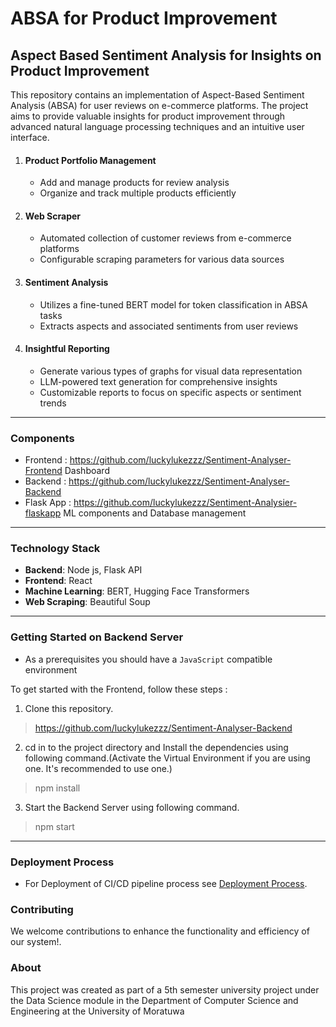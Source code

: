 # ABSA for Product Improvement

## Aspect Based Sentiment Analysis for Insights on Product Improvement

This repository contains an implementation of Aspect-Based Sentiment Analysis (ABSA) for user reviews on e-commerce platforms.
The project aims to provide valuable insights for product improvement through advanced natural language processing techniques and
an intuitive user interface.

1. #### Product Portfolio Management
    - Add and manage products for review analysis
    - Organize and track multiple products efficiently
2. #### Web Scraper
    - Automated collection of customer reviews from e-commerce platforms
    - Configurable scraping parameters for various data sources
3. #### Sentiment Analysis
    - Utilizes a fine-tuned BERT model for token classification in ABSA tasks
    - Extracts aspects and associated sentiments from user reviews
4. #### Insightful Reporting
    - Generate various types of graphs for visual data representation
    - LLM-powered text generation for comprehensive insights 
    - Customizable reports to focus on specific aspects or sentiment trends

---

### Components

- Frontend : <https://github.com/luckylukezzz/Sentiment-Analyser-Frontend> Dashboard
- Backend : <https://github.com/luckylukezzz/Sentiment-Analyser-Backend>
- Flask App : <https://github.com/luckylukezzz/Sentiment-Analysier-flaskapp> ML components and Database management

___

### Technology Stack

- **Backend**: Node js, Flask API
- **Frontend**: React
- **Machine Learning**: BERT, Hugging Face Transformers
- **Web Scraping**: Beautiful Soup

---

### Getting Started on Backend Server

- As a prerequisites you should have a `JavaScript` compatible environment

To get started with the Frontend, follow these steps :

1. Clone this repository.
> https://github.com/luckylukezzz/Sentiment-Analyser-Backend

2. cd in to the project directory and Install the dependencies using following command.(Activate the Virtual Environment if you are using one. It's recommended to use one.)
> npm install

3. Start the Backend Server using following command.
> npm start

---

### Deployment Process

- For Deployment of CI/CD pipeline process see [Deployment Process](https://github.com/luckylukezzz/Sentiment-Analyser-Backend/blob/main/DeplymentProcess.md).

### Contributing

We welcome contributions to enhance the functionality and efficiency of our system!.

### About 

This project was created as part of a 5th semester university project under the 
Data Science module in the Department of Computer Science and Engineering at the University of Moratuwa
